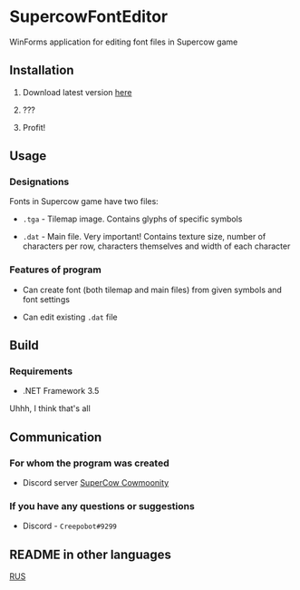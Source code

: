 # SupercowFontEditor
WinForms application for editing font files in Supercow game

## Installation

1. Download latest version [here](https://github.com/Creepobot/supercow-font-editor/releases/latest)

2. ???

3. Profit!

## Usage

### Designations

Fonts in Supercow game have two files:

- `.tga` - Tilemap image. Contains glyphs of specific symbols

- `.dat` - Main file. Very important! Contains texture size, number of characters per row, characters themselves and width of each character

### Features of program

- Can create font (both tilemap and main files) from given symbols and font settings

- Can edit existing `.dat` file

## Build

### Requirements

- .NET Framework 3.5

Uhhh, I think that's all

## Communication

### For whom the program was created
- Discord server [SuperCow Cowmoonity](https://discord.com/invite/JzCvwh5)

### If you have any questions or suggestions
- Discord - `Creepobot#9299`

## README in other languages
[RUS](https://github.com/Creepobot/supercow-font-editor/blob/main/README_RU.md)
